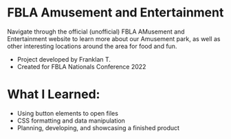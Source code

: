 # FBLA Amusement and Entertainment
Navigate through the official (unofficial) FBLA AMusement and Entertainment website to learn more about our Amusement park, as well as other interesting locations around the area for food and fun.
- Project developed by Franklan T. 
- Created for FBLA Nationals Conference 2022
# What I Learned:
- Using button elements to open files
- CSS formatting and data manipulation
- Planning, developing, and showcasing a finished product
